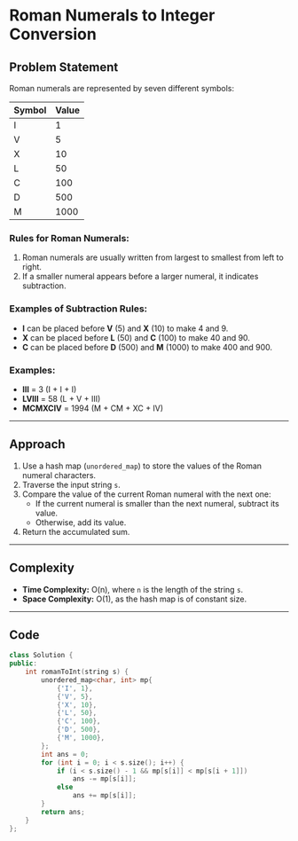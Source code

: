 # Roman Numerals to Integer Conversion

## Problem Statement
Roman numerals are represented by seven different symbols:

| Symbol | Value  |
|--------|--------|
| I      | 1      |
| V      | 5      |
| X      | 10     |
| L      | 50     |
| C      | 100    |
| D      | 500    |
| M      | 1000   |

### Rules for Roman Numerals:
1. Roman numerals are usually written from largest to smallest from left to right.
2. If a smaller numeral appears before a larger numeral, it indicates subtraction.

### Examples of Subtraction Rules:
- **I** can be placed before **V** (5) and **X** (10) to make 4 and 9.
- **X** can be placed before **L** (50) and **C** (100) to make 40 and 90.
- **C** can be placed before **D** (500) and **M** (1000) to make 400 and 900.

### Examples:
- **III** = 3 (I + I + I)
- **LVIII** = 58 (L + V + III)
- **MCMXCIV** = 1994 (M + CM + XC + IV)

---

## Approach
1. Use a hash map (`unordered_map`) to store the values of the Roman numeral characters.
2. Traverse the input string `s`.
3. Compare the value of the current Roman numeral with the next one:
   - If the current numeral is smaller than the next numeral, subtract its value.
   - Otherwise, add its value.
4. Return the accumulated sum.

---

## Complexity
- **Time Complexity:** O(n), where `n` is the length of the string `s`.
- **Space Complexity:** O(1), as the hash map is of constant size.

---

## Code
```cpp
class Solution {
public:
    int romanToInt(string s) {
        unordered_map<char, int> mp{
            {'I', 1},
            {'V', 5},
            {'X', 10},
            {'L', 50},
            {'C', 100},
            {'D', 500},
            {'M', 1000},
        };
        int ans = 0;
        for (int i = 0; i < s.size(); i++) {
            if (i < s.size() - 1 && mp[s[i]] < mp[s[i + 1]])
                ans -= mp[s[i]];
            else
                ans += mp[s[i]];
        }
        return ans;
    }
};
